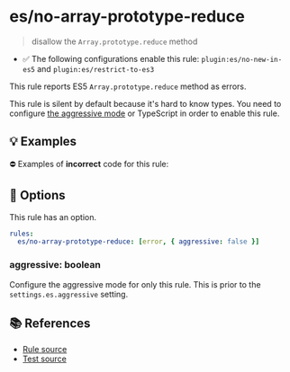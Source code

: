 # es/no-array-prototype-reduce
> disallow the `Array.prototype.reduce` method

- ✅ The following configurations enable this rule: `plugin:es/no-new-in-es5` and `plugin:es/restrict-to-es3`

This rule reports ES5 `Array.prototype.reduce` method as errors.

This rule is silent by default because it's hard to know types. You need to configure [the aggressive mode](../#the-aggressive-mode) or TypeScript in order to enable this rule.

## 💡 Examples

⛔ Examples of **incorrect** code for this rule:

<eslint-playground type="bad" code="/*eslint es/no-array-prototype-reduce: [error, { aggressive: true }] */
foo.reduce((a, b) => a + b, 0)
" />

## 🔧 Options

This rule has an option.

```yml
rules:
  es/no-array-prototype-reduce: [error, { aggressive: false }]
```

### aggressive: boolean

Configure the aggressive mode for only this rule.
This is prior to the `settings.es.aggressive` setting.

## 📚 References

- [Rule source](https://github.com/mysticatea/eslint-plugin-es/blob/v4.1.0/lib/rules/no-array-prototype-reduce.js)
- [Test source](https://github.com/mysticatea/eslint-plugin-es/blob/v4.1.0/tests/lib/rules/no-array-prototype-reduce.js)
